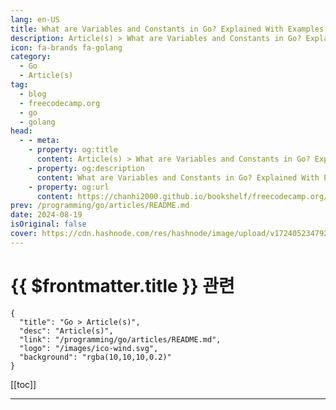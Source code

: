 ```yaml
---
lang: en-US
title: What are Variables and Constants in Go? Explained With Examples
description: Article(s) > What are Variables and Constants in Go? Explained With Examples
icon: fa-brands fa-golang
category: 
  - Go
  - Article(s)
tag: 
  - blog
  - freecodecamp.org
  - go
  - golang
head:
  - - meta:
    - property: og:title
      content: Article(s) > What are Variables and Constants in Go? Explained With Examples
    - property: og:description
      content: What are Variables and Constants in Go? Explained With Examples
    - property: og:url
      content: https://chanhi2000.github.io/bookshelf/freecodecamp.org/variables-and-constants-in-go.html
prev: /programming/go/articles/README.md
date: 2024-08-19
isOriginal: false
cover: https://cdn.hashnode.com/res/hashnode/image/upload/v1724052347929/f54eba57-fa4b-4b81-821e-41826d592933.jpeg
---
```


# {{ $frontmatter.title }} 관련

```component VPCard
{
  "title": "Go > Article(s)",
  "desc": "Article(s)",
  "link": "/programming/go/articles/README.md",
  "logo": "/images/ico-wind.svg",
  "background": "rgba(10,10,10,0.2)"
}
```

[[toc]]

---

<SiteInfo
  name="What are Variables and Constants in Go? Explained With Examples"
  desc="Variables and constants are fundamental concepts in most programming languages. They are the building blocks for storing and managing data. In this article, we'll take a look at how variables and constant work in Go. Table of contents: What are Vari..."
  url="https://freecodecamp.org/news/variables-and-constants-in-go/"
  logo="https://cdn.freecodecamp.org/universal/favicons/favicon.ico"
  preview="https://cdn.hashnode.com/res/hashnode/image/upload/v1724052347929/f54eba57-fa4b-4b81-821e-41826d592933.jpeg"/>

<!-- TODO: 작성 -->

